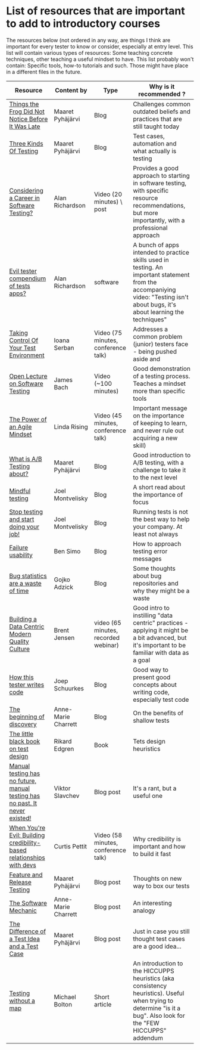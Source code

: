 # List of resources that are important to add to introductory courses

The resources below (not ordered in any way, are things I think are important for every tester to know or consider, especially at entry level.
This list will contain various types of resources: Some teaching concrete techniques, other teaching a useful mindset to have.
This list probably won't contain: Specific tools, how-to tutorials and such. Those might have place in a different files in the future.





|Resource|Content by| Type |Why is it recommended ?|
|---|---|---|---|
|[Things the Frog Did Not Notice Before It Was Late](http://visible-quality.blogspot.com/2018/02/things-frog-did-not-notice-before-it.html)|Maaret Pyhäjärvi|Blog|Challenges common outdated beliefs and practices that are still taught today|
|[Three Kinds Of Testing](https://visible-quality.blogspot.com/2018/09/three-kinds-of-testing.html)|Maaret Pyhäjärvi|Blog|Test cases, automation and what actually is testing|
|[Considering a Career in Software Testing?](http://blog.eviltester.com/2018/02/considering-software-testing-career.html)   |Alan Richardson|Video (20 minutes) \ post|Provides a good approach to starting in software testing, with specific resource recommendations, but more importantly, with a professional approach|
|[Evil tester compendium of tests apps?](http://blog.eviltester.com/2018/08/compendium-test-apps-1-2.html)|Alan Richardson|software|A bunch of apps intended to practice skills used in testing. An important statement from the accompaniying video: "Testing isn't about bugs, it's about learning the techniques"|
|[Taking Control Of Your Test Environment](https://www.youtube.com/watch?v=ufZ4tDSgvv8)|Ioana Serban|Video (75 minutes, conference talk)|Addresses a common problem (junior) testers face - being pushed aside and |
|[Open Lecture on Software Testing](https://www.youtube.com/watch?v=ILkT_HV9DVU)|James Bach|Video (~100 minutes)|Good demonstration of a testing process. Teaches a mindset more than specific tools|
|[The Power of an Agile Mindset](https://www.youtube.com/watch?v=SMvVJwwMn5A)|Linda Rising|Video (45 minutes, conference talk)|Important message on the importance of keeping to learn, and never rule out acquiring a new skill)|
|[What is A/B Testing about?](https://visible-quality.blogspot.com/2018/07/what-is-ab-testing-about.html)|Maaret Pyhäjärvi|Blog|Good introduction to A/B testing, with a challenge to take it to the next level|
|[Mindful testing](http://qablog.practitest.com/mindful-testing/)|Joel Montvelisky|Blog|A short read about the importance of focus|
|[Stop testing and start doing your job!](https://qablog.practitest.com/stop-testing-start-doing-your-job/)|Joel Montvelisky|Blog|Running tests is not the best way to help your company. At least not always|
|[Failure usability](http://www.questioningsoftware.com/2007/08/failure-usability.html)|Ben Simo|Blog|How to approach testing error messages|
|[Bug statistics are a waste of time](https://gojko.net/2011/05/17/bug-statistics-are-a-waste-of-time/)|Gojko Adzick|Blog|Some thoughts about bug repositories and why they might be a waste|
|[Building a Data Centric Modern Quality Culture](https://www.youtube.com/watch?v=7Q87RqN_FcM)|Brent Jensen|video (65 minutes, recorded webinar)|Good intro to instilling "data centric" practices - applying it might be a bit advanced, but it's important to be familiar with data as a goal|
|[How this tester writes code](https://testingcurve.wordpress.com/2019/06/08/how-this-tester-writes-code/)|Joep Schuurkes|Blog|Good way to present good concepts about writing code, especially test code|
|[The beginning of discovery](https://mavericktester.com/2020/02/01/the-beginning-of-discovery/)|Anne-Marie Charrett|Blog|On the benefits of shallow tests|
|[The little black book on test design](http://www.thetesteye.com/papers/TheLittleBlackBookOnTestDesign.pdf)|Rikard Edgren|Book|Tets design heuristics|
|[Manual testing has no future, manual testing has no past. It never existed!](https://mrslavchev.com/2017/12/11/manual-testing-never-existed/)|Viktor Slavchev|Blog post|It's a rant, but a useful one|
|[When You're Evil: Building credibility-based relationships with devs](https://www.youtube.com/watch?v=APSXevi3B3Q)|Curtis Pettit|Video (58 minutes, conference talk)|Why credibility is important and how to build it fast|
|[Feature and Release Testing](https://visible-quality.blogspot.com/2020/05/feature-and-release-testing.html)|Maaret Pyhäjärvi|Blog post|Thoughts on new way to box our tests|
|[The Software Mechanic](https://mavericktester.com/2020/08/16/the-software-mechanic/)|Anne-Marie Charrett|Blog post|An interesting analogy|
|[The Difference of a Test Idea and a Test Case](https://visible-quality.blogspot.com/2020/10/the-difference-of-test-idea-and-test.html)|Maaret Pyhäjärvi|Blog post|Just in case you still thought test cases are a good idea...|
|[Testing without a map](https://www.developsense.com/articles/2005-01-TestingWithoutAMap.pdf)|Michael Bolton|Short article|An introduction to the HICCUPPS heuristics (aka consistency heuristics). Useful when trying to determine "is it a bug". Also look for the "FEW HICCUPPS" addendum|



